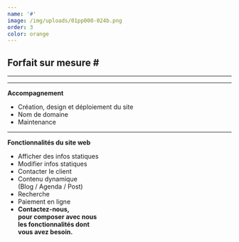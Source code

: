 ```yaml
---
name: '#'
image: /img/uploads/01pp000-024b.png
order: 3
color: orange
---
```


## **Forfait sur mesure #**

<hr />

<hr />

**Accompagnement**  

* Création, design et déploiement du site
* Nom de domaine
* Maintenance

<hr />

**Fonctionnalités du site web**

* Afficher des infos statiques
* Modifier infos statiques
* Contacter le client
* Contenu dynamique  
  (Blog / Agenda / Post)
* Recherche
* Paiement en ligne  
* **Contactez-nous,**  
**pour composer avec nous**  
**les fonctionnalités dont**  
**vous avez besoin.**
